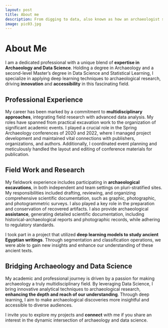 ```yaml
---
layout: post
title: About me
description: From digging to data, also known as how an archaeologist stepped into data science.
image: pic03.jpg
---
```


<h1>About Me</h1>
<p>I am a dedicated professional with a unique blend of <strong>expertise in Archaeology and Data Science</strong>. Holding a degree in Archaeology and a second-level Master’s degree in Data Science and Statistical Learning, I specialize in applying deep learning techniques to archaeological research, driving <strong>innovation</strong> and <strong>accessibility</strong> in this fascinating field.</p>

<h2>Professional Experience</h2>
<p>My career has been marked by a commitment to <strong>multidisciplinary approaches</strong>, integrating field research with advanced data analysis. My roles have spanned from practical excavation work to the organization of significant academic events. I played a crucial role in the Spring Archaeology conferences of 2020 and 2022, where I managed project development and maintained vital connections with publishers, organizations, and authors. Additionally, I coordinated event planning and meticulously handled the layout and editing of conference materials for publication.</p>

<h2>Field Work and Research</h2>
<p>My fieldwork experience includes participating in <strong>archaeological excavations</strong>, in both independent and team settings on pluri-stratified sites. My responsibilities included drafting, reviewing, and organizing comprehensive scientific documentation, such as graphic, photographic, and photogrammetric surveys. I also played a key role in the preparation and conservation of recovered artifacts. I also provide archaeological <strong>assistance</strong>, generating detailed scientific documentation, including historical-archaeological reports and photographic records, while adhering to regulatory standards.</p>

<p>I took part in a project that utilized <strong>deep learning models to study ancient Egyptian writings</strong>. Through segmentation and classification operations, we were able to gain new insights and enhance our understanding of these ancient texts.</p>

<h2>Bridging Archaeology and Data Science</h2>
<p>My academic and professional journey is driven by a passion for making archaeology a truly multidisciplinary field. By leveraging Data Science, I bring innovative analytical techniques to archaeological research, <strong>enhancing the depth and reach of our understanding</strong>. Through deep learning, I aim to make archaeological discoveries more insightful and accessible to diverse audiences.</p>

<p>I invite you to explore my projects and <strong>connect</strong> with me if you share an interest in the dynamic intersection of archaeology and data science.</p>

